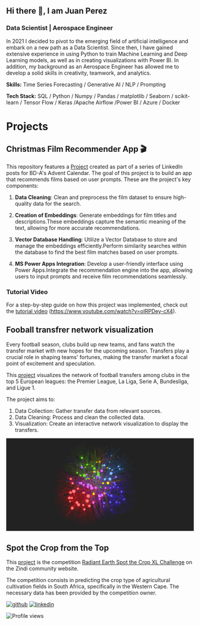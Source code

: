 ## Hi there 👋, I am Juan Perez
### Data Scientist | Aerospace Engineer


In 2021 I decided to pivot to the emerging field of artificial intelligence and embark on a new path as a Data Scientist. Since then, I have gained extensive experience in using Python to train Machine Learning and Deep Learning models, as well as in creating visualizations with Power BI. 
In addition, my background as an Aerospace Engineer has allowed me to develop a solid skills in creativity, teamwork, and analytics.

**Skills:** Time Series Forecasting / Generative AI / NLP / Prompting

**Tech Stack:** SQL / Python / Numpy / Pandas / matplotlib / Seaborn / scikit-learn / Tensor Flow / Keras /Apache Airflow /Power BI / Azure / Docker

# Projects

## Christmas Film Recommender App 🎬

This repository features a [Project](https://github.com/PerezCorrea/ChristmasMoviesApp) created as part of a series of LinkedIn posts for BD-A's Advent Calendar. The goal of this project is to build an app that recommends films based on user prompts. These are the project's key components:

1. **Data Cleaning**: Clean and preprocess the film dataset to ensure high-quality data for the search.

2. **Creation of Embeddings**: Generate embeddings for film titles and descriptions.These embeddings capture the semantic meaning of the text, allowing for more accurate recommendations.

3. **Vector Database Handling**: Utilize a Vector Database to store and manage the embeddings efficiently.Perform similarity searches within the database to find the best film matches based on user prompts.

4. **MS Power Apps Integration**: Develop a user-friendly interface using Power Apps.Integrate the recommendation engine into the app, allowing users to input prompts and receive film recommendations seamlessly.

### Tutorial Video

For a step-by-step guide on how this project was implemented, check out the [tutorial video](#) (https://www.youtube.com/watch?v=oIRPDey-cX4).


## Fooball transfrer network visualization

Every football season, clubs build up new teams, and fans watch the transfer market with new hopes for the upcoming season. Transfers play a crucial role in shaping teams' fortunes, making the transfer market a focal point of excitement and speculation. 

This [project](https://github.com/PerezCorrea/football_transfer_analysis) visualizes the network of football transfers among clubs in the top 5 European leagues: the Premier League, La Liga, Serie A, Bundesliga, and Ligue 1. 

The project aims to:
1. Data Collection: Gather transfer data from relevant sources.
2. Data Cleaning: Process and clean the collected data.
3. Visualization: Create an interactive network visualization to display the transfers.

![Transfer Network](https://github.com/PerezCorrea/football_transfer_analysis/blob/main/images/Transfer_Network_2023.png)

## Spot the Crop from the Top

This [project](https://github.com/AIMPED/NF-Capstone-Crop-Classification) is the competition [Radiant Earth Spot the Crop XL Challenge](https://zindi.africa/competitions/radiant-earth-spot-the-crop-xl-challenge) on the Zindi community website. 

The competition consists in predicting the crop type of agricultural cultivation fields in South Africa, specifically in the Western Cape. The necessary data has been provided by the competition owner.


[<img src='https://cdn.jsdelivr.net/npm/simple-icons@3.0.1/icons/github.svg' alt='github' height='40'>](https://github.com/PerezCorrea)  [<img src='https://cdn.jsdelivr.net/npm/simple-icons@3.0.1/icons/linkedin.svg' alt='linkedin' height='40'>](https://www.linkedin.com/in/japerezcorrea/)  

![Profile views](https://gpvc.arturio.dev/PerezCorrea)  
